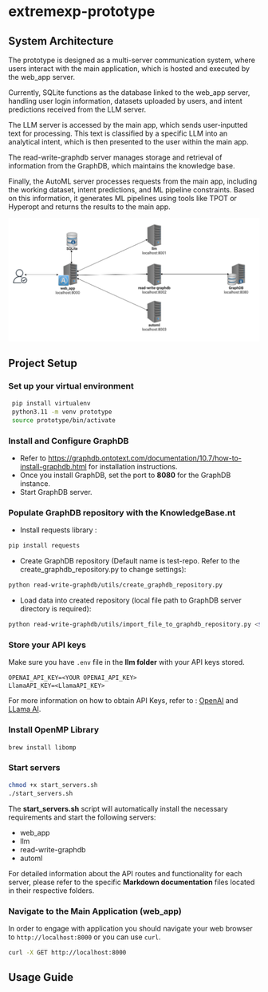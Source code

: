 # extremexp-prototype
## System Architecture

The prototype is designed as a multi-server communication system, where users interact with the main application, which is hosted and executed by the web_app server.

Currently, SQLite functions as the database linked to the web_app server, handling user login information, datasets uploaded by users, and intent predictions received from the LLM server.

The LLM server is accessed by the main app, which sends user-inputted text for processing. This text is classified by a specific LLM into an analytical intent, which is then presented to the user within the main app.

The read-write-graphdb server manages storage and retrieval of information from the GraphDB, which maintains the knowledge base.

Finally, the AutoML server processes requests from the main app, including the working dataset, intent predictions, and ML pipeline constraints. Based on this information, it generates ML pipelines using tools like TPOT or Hyperopt and returns the results to the main app.

![System Components](img/system-components.png)

## Project Setup

### Set up your virtual environment
 ```bash
  pip install virtualenv
  python3.11 -m venv prototype
  source prototype/bin/activate
```
### Install and Configure GraphDB
- Refer to https://graphdb.ontotext.com/documentation/10.7/how-to-install-graphdb.html for installation instructions.
- Once you install GraphDB, set the port to **8080** for the GraphDB instance.
- Start GraphDB server.

### Populate GraphDB repository with the KnowledgeBase.nt
- Install requests library :
```bash
pip install requests
```
- Create GraphDB repository (Default name is test-repo. Refer to the create_graphdb_repository.py to change settings):
```bash
python read-write-graphdb/utils/create_graphdb_repository.py
```
- Load data into created repository (local file path to GraphDB server directory is required):
```bash
python read-write-graphdb/utils/import_file_to_graphdb_repository.py <$user.home/graphdb-import/>
```

### Store your API keys
Make sure you have ```.env``` file in the **llm folder** with your API keys stored.
  ```
  OPENAI_API_KEY=<YOUR OPENAI_API_KEY>
  LlamaAPI_KEY=<LlamaAPI_KEY>
  ```
For more information on how to obtain API Keys, refer to : [OpenAI](https://platform.openai.com/docs/quickstart) and [LLama AI](https://docs.llama-api.com/api-token).


### Install OpenMP Library
  ```
brew install libomp
  ```

### Start servers
```bash
chmod +x start_servers.sh
./start_servers.sh
```
The **start_servers.sh** script will automatically install the necessary requirements and start the following servers:
- web_app
- llm
- read-write-graphdb
- automl

For detailed information about the API routes and functionality for each server, please refer to the specific **Markdown documentation** files located in their respective folders.


### Navigate to the Main Application (web_app)
   In order to engage with application you should navigate your web browser to
`http://localhost:8000` or you can use `curl`.

```bash
curl -X GET http://localhost:8000
```

## Usage Guide
